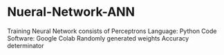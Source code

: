 # Nueral-Network-ANN
Training Neural Network consists of Perceptrons
Language: Python Code
Software: Google Colab
Randomly generated weights
Accuracy determinator
